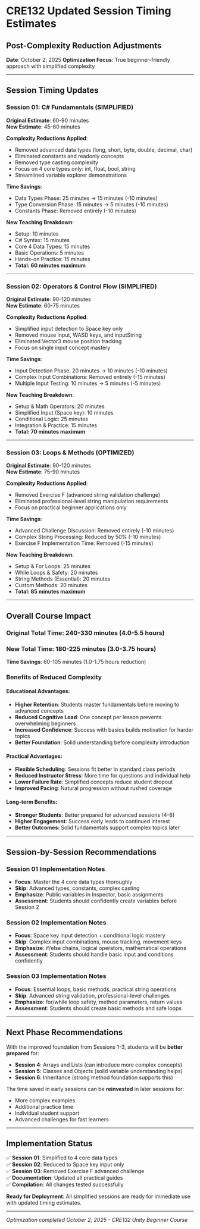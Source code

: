 # CRE132 Updated Session Timing Estimates
## Post-Complexity Reduction Adjustments

**Date**: October 2, 2025
**Optimization Focus**: True beginner-friendly approach with simplified complexity

---

## Session Timing Updates

### Session 01: C# Fundamentals (SIMPLIFIED)
**Original Estimate**: 60-90 minutes  
**New Estimate**: 45-60 minutes

**Complexity Reductions Applied**:
- Removed advanced data types (long, short, byte, double, decimal, char)
- Eliminated constants and readonly concepts  
- Removed type casting complexity
- Focus on 4 core types only: int, float, bool, string
- Streamlined variable explorer demonstrations

**Time Savings**:
- Data Types Phase: 25 minutes → 15 minutes (-10 minutes)
- Type Conversion Phase: 15 minutes → 5 minutes (-10 minutes)
- Constants Phase: Removed entirely (-10 minutes)

**New Teaching Breakdown**:
- Setup: 10 minutes
- C# Syntax: 15 minutes  
- Core 4 Data Types: 15 minutes
- Basic Operations: 5 minutes
- Hands-on Practice: 15 minutes
- **Total: 60 minutes maximum**

---

### Session 02: Operators & Control Flow (SIMPLIFIED)
**Original Estimate**: 90-120 minutes  
**New Estimate**: 60-75 minutes  

**Complexity Reductions Applied**:
- Simplified input detection to Space key only
- Removed mouse input, WASD keys, and inputString
- Eliminated Vector3 mouse position tracking
- Focus on single input concept mastery

**Time Savings**:
- Input Detection Phase: 20 minutes → 10 minutes (-10 minutes)
- Complex Input Combinations: Removed entirely (-15 minutes)
- Multiple Input Testing: 10 minutes → 5 minutes (-5 minutes)

**New Teaching Breakdown**:
- Setup & Math Operators: 20 minutes
- Simplified Input (Space key): 10 minutes  
- Conditional Logic: 25 minutes
- Integration & Practice: 15 minutes
- **Total: 70 minutes maximum**

---

### Session 03: Loops & Methods (OPTIMIZED)
**Original Estimate**: 90-120 minutes  
**New Estimate**: 75-90 minutes

**Complexity Reductions Applied**:
- Removed Exercise F (advanced string validation challenge)
- Eliminated professional-level string manipulation requirements
- Focus on practical beginner applications only

**Time Savings**:
- Advanced Challenge Discussion: Removed entirely (-10 minutes)
- Complex String Processing: Reduced by 50% (-10 minutes)
- Exercise F Implementation Time: Removed (-15 minutes)

**New Teaching Breakdown**:
- Setup & For Loops: 25 minutes
- While Loops & Safety: 20 minutes
- String Methods (Essential): 20 minutes  
- Custom Methods: 20 minutes
- **Total: 85 minutes maximum**

---

## Overall Course Impact

### Original Total Time: 240-330 minutes (4.0-5.5 hours)
### New Total Time: 180-225 minutes (3.0-3.75 hours)

**Time Savings**: 60-105 minutes (1.0-1.75 hours reduction)

### Benefits of Reduced Complexity

#### **Educational Advantages**:
- **Higher Retention**: Students master fundamentals before moving to advanced concepts
- **Reduced Cognitive Load**: One concept per lesson prevents overwhelming beginners
- **Increased Confidence**: Success with basics builds motivation for harder topics
- **Better Foundation**: Solid understanding before complexity introduction

#### **Practical Advantages**:
- **Flexible Scheduling**: Sessions fit better in standard class periods
- **Reduced Instructor Stress**: More time for questions and individual help
- **Lower Failure Rate**: Simplified concepts reduce student dropout
- **Improved Pacing**: Natural progression without rushed coverage

#### **Long-term Benefits**:
- **Stronger Students**: Better prepared for advanced sessions (4-8)
- **Higher Engagement**: Success early leads to continued interest
- **Better Outcomes**: Solid fundamentals support complex topics later

---

## Session-by-Session Recommendations

### Session 01 Implementation Notes
- **Focus**: Master the 4 core data types thoroughly
- **Skip**: Advanced types, constants, complex casting
- **Emphasize**: Public variables in Inspector, basic assignments
- **Assessment**: Students should confidently create variables before Session 2

### Session 02 Implementation Notes  
- **Focus**: Space key input detection + conditional logic mastery
- **Skip**: Complex input combinations, mouse tracking, movement keys
- **Emphasize**: if/else chains, logical operators, mathematical operations
- **Assessment**: Students should handle basic input and conditions confidently

### Session 03 Implementation Notes
- **Focus**: Essential loops, basic methods, practical string operations
- **Skip**: Advanced string validation, professional-level challenges
- **Emphasize**: for/while loop safety, method parameters, return values
- **Assessment**: Students should create basic methods and safe loops

---

## Next Phase Recommendations

With the improved foundation from Sessions 1-3, students will be **better prepared** for:

- **Session 4**: Arrays and Lists (can introduce more complex concepts)
- **Session 5**: Classes and Objects (solid variable understanding helps)
- **Session 6**: Inheritance (strong method foundation supports this)

The time saved in early sessions can be **reinvested** in later sessions for:
- More complex examples
- Additional practice time  
- Individual student support
- Advanced challenges for fast learners

---

## Implementation Status

✅ **Session 01**: Simplified to 4 core data types  
✅ **Session 02**: Reduced to Space key input only  
✅ **Session 03**: Removed Exercise F advanced challenge  
✅ **Documentation**: Updated all practical guides  
✅ **Compilation**: All changes tested successfully

**Ready for Deployment**: All simplified sessions are ready for immediate use with updated timing estimates.

---

*Optimization completed October 2, 2025 - CRE132 Unity Beginner Course*